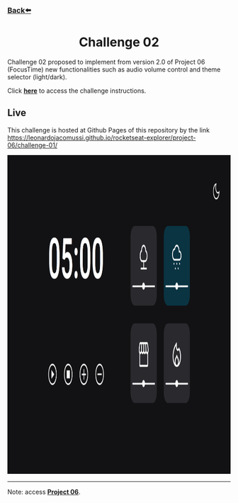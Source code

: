 ### [Back](https://github.com/leonardojacomussi/rocketseat-explorer/tree/main/project-06)[⬅️](https://github.com/leonardojacomussi/rocketseat-explorer/tree/main/project-06)

<h1 align="center"> Challenge 02 </h1>

Challenge 02 proposed to implement from version 2.0 of Project 06 (FocusTime) new functionalities such as audio volume control and theme selector (light/dark).

Click <strong>[here](https://efficient-sloth-d85.notion.site/FocusTimer-Dark-Mode-df7a74c5bcb745a0be5428897eb79b3e)</strong> to access the challenge instructions.

<h2> Live </h2>

This challenge is hosted at Github Pages of this repository by the link <a href="https://leonardojacomussi.github.io/rocketseat-explorer/project-06/challenge-01/" target="_blank">https://leonardojacomussi.github.io/rocketseat-explorer/project-06/challenge-01/</a>

<p align="center">
  <img alt="Preview of challenge 01." width="auto" style="height: 720px;" src="./.github/preview.png">
</p>

---
Note: access <strong style="color: #643cbb">[Project 06](https://github.com/leonardojacomussi/rocketseat-explorer/tree/main/project-06)</strong>.
